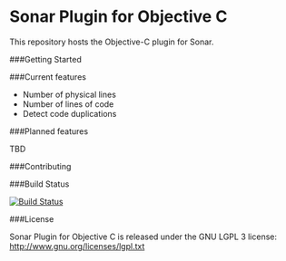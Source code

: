Sonar Plugin for Objective C
============================
This repository hosts the Objective-C plugin for Sonar.

###Getting Started

###Current features

* Number of physical lines
* Number of lines of code
* Detect code duplications

###Planned features

TBD

###Contributing


###Build Status
 
[![Build Status](https://buildhive.cloudbees.com/job/fhelg/job/sonar-objective-c/badge/icon)](https://buildhive.cloudbees.com/job/fhelg/job/sonar-objective-c/)

###License

Sonar Plugin for Objective C is released under the GNU LGPL 3 license:
http://www.gnu.org/licenses/lgpl.txt